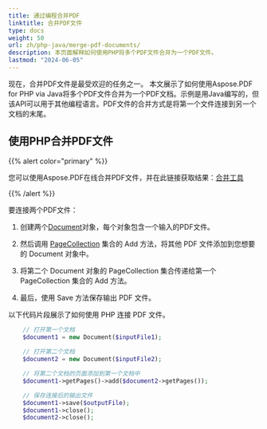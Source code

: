 ```yaml
---
title: 通过编程合并PDF
linktitle: 合并PDF文件
type: docs
weight: 50
url: zh/php-java/merge-pdf-documents/
description: 本页面解释如何使用PHP将多个PDF文件合并为一个PDF文件。
lastmod: "2024-06-05"
---
```


现在，合并PDF文件是最受欢迎的任务之一。
本文展示了如何使用Aspose.PDF for PHP via Java将多个PDF文件合并为一个PDF文档。示例是用Java编写的，但该API可以用于其他编程语言。PDF文件的合并方式是将第一个文件连接到另一个文档的末尾。

## 使用PHP合并PDF文件

{{% alert color="primary" %}}

您可以使用Aspose.PDF在线合并PDF文件，并在此链接获取结果：[合并工具](https://products.aspose.app/pdf/merger)

{{% /alert %}}

要连接两个PDF文件：

1. 创建两个[Document](https://reference.aspose.com/pdf/java/com.aspose.pdf/class-use/Document)对象，每个对象包含一个输入的PDF文件。

1. 然后调用 [PageCollection](https://reference.aspose.com/pdf/java/com.aspose.pdf/class-use/PageCollection) 集合的 Add 方法，将其他 PDF 文件添加到您想要的 Document 对象中。
1. 将第二个 Document 对象的 PageCollection 集合传递给第一个 PageCollection 集合的 Add 方法。
1. 最后，使用 Save 方法保存输出 PDF 文件。

以下代码片段展示了如何使用 PHP 连接 PDF 文件。

```php
    // 打开第一个文档
    $document1 = new Document($inputFile1);
    
    // 打开第二个文档
    $document2 = new Document($inputFile2);

    // 将第二个文档的页面添加到第一个文档中
    $document1->getPages()->add($document2->getPages());

    // 保存连接后的输出文件
    $document1->save($outputFile);
    $document1->close();
    $document2->close();
```